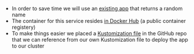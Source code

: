 
*   In order to save time we will use an [existing app](https://github.com/ryanjbaxter/k8s-spring-workshop/tree/master/name-service) that returns a random name
*   The container for this service resides [in Docker Hub](https://hub.docker.com/repository/docker/ryanjbaxter/k8s-workshop-name-service) (a public container registery)
*   To make things easier we placed a [Kustomization file](https://github.com/ryanjbaxter/k8s-spring-workshop/blob/master/name-service/kustomize/base/kustomization.yaml) in the GitHub repo that we can reference from our own Kustomization file to deploy the app to our cluster

### 